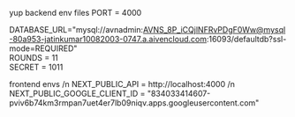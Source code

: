 yup
 backend env files
PORT = 4000

DATABASE_URL="mysql://avnadmin:AVNS_8P_iCQjlNFRvPDgF0Ww@mysql-80a953-jatinkumar10082003-0747.a.aivencloud.com:16093/defaultdb?ssl-mode=REQUIRED" <br>
ROUNDS = 11 <br>
SECRET = 1011


frontend envs /n
NEXT_PUBLIC_API = http://localhost:4000 /n
NEXT_PUBLIC_GOOGLE_CLIENT_ID = "834033414607-pviv6b74km3rmpan7uet4er7lb09niqv.apps.googleusercontent.com"
